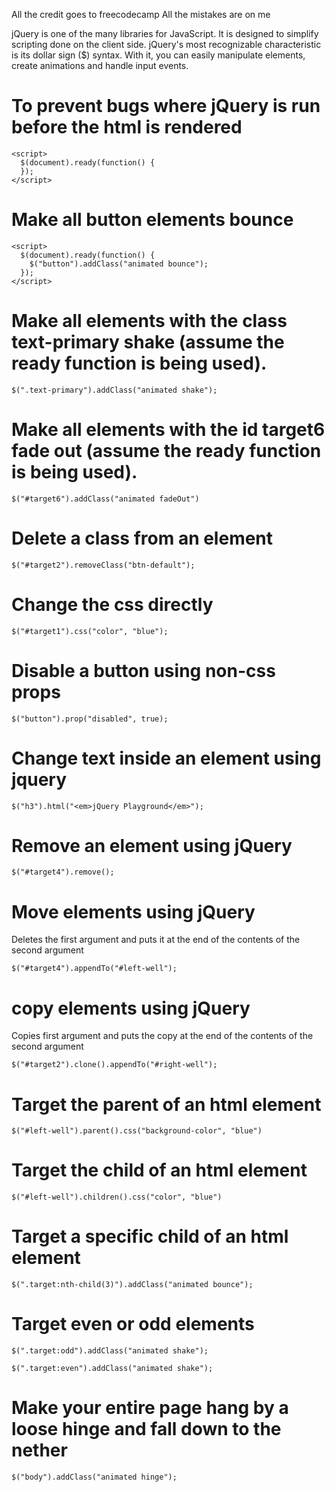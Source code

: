All the credit goes to freecodecamp
All the mistakes are on me

jQuery is one of the many libraries for JavaScript. It is designed to simplify scripting done on the client side. jQuery's most recognizable characteristic is its dollar sign ($) syntax. With it, you can easily manipulate elements, create animations and handle input events.

# To prevent bugs where jQuery is run before the html is rendered

```
<script>
  $(document).ready(function() {
  });
</script>
```

# Make all button elements bounce

```
<script>
  $(document).ready(function() {
    $("button").addClass("animated bounce");
  });
</script>
```

# Make all elements with the class text-primary shake (assume the ready function is being used).

```
$(".text-primary").addClass("animated shake");
```

# Make all elements with the id target6 fade out (assume the ready function is being used).

```
$("#target6").addClass("animated fadeOut")
```

# Delete a class from an element

```
$("#target2").removeClass("btn-default");
```

# Change the css directly

```
$("#target1").css("color", "blue");
```

# Disable a button using non-css props

```
$("button").prop("disabled", true);
```

# Change text inside an element using jquery
```
$("h3").html("<em>jQuery Playground</em>");
```

# Remove an element using jQuery
```
$("#target4").remove();
```

# Move elements using jQuery
Deletes the first argument and puts it at the end of the contents of the second argument

```
$("#target4").appendTo("#left-well");
```

# copy elements using jQuery
Copies first argument and puts the copy at the end of the contents of the second argument

```
$("#target2").clone().appendTo("#right-well");
```

# Target the parent of an html element

```
$("#left-well").parent().css("background-color", "blue")
```

# Target the child of an html element

```
$("#left-well").children().css("color", "blue")
```

# Target a specific child of an html element

```
$(".target:nth-child(3)").addClass("animated bounce");
```

# Target even or odd elements

```
$(".target:odd").addClass("animated shake");

$(".target:even").addClass("animated shake");
```

# Make your entire page hang by a loose hinge and fall down to the nether

```
$("body").addClass("animated hinge");
```


